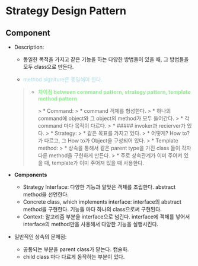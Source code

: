 # Strategy Design Pattern #
## Component
* Description:
    * 동일한 목적을 가지고 같은 기능을 하는 다양한 방법들이 있을 때, 그 방법들을 모두 class으로 만든다.
    * <p style='color:lightblue'>method signiture은 동일해야 한다.<p/>
    
    >* **<p style='color:lightgreen'>차이점 between command pattern, strategy pattern, template method pattern<p/>**
        >   * Command: 
        >        * command 객체를 형성한다. 
        >        * 하나의 command에 object와 그 object의 method가 모두 들어간다. 
        >        * 각 command 마다 목적이 다르다.
        >        * ##### invoker과 recierver가 있다. 
        >   * Strategy: 
        >        * 같은 목표를 가지고 있다.
        >        * 어떻게? How to? 가 다르고, 그 How to가 Object을 구성되어 있다.
        >   * Template method:
        >       * 상속을 통해서 같은 parent type을 가진 class 들이 각자 다른 method을 구현하게 만든다. 
        >       * 주로 상속관계가 이미 주어져 있을 때, template가 이미 주어져 있을 때 사용한다.
* **Components**
    * Strategy Interface: 다양한 기능과 알맞은 객체를 조립한다.  abstract method을 선언한다. 
    * Concrete class, which implements interface: interface의 abstract method을 구현한다. 기능들 마다 하나의 class으로써 구현된다. 
    * Context:  알고리즘 부분을 interface으로 넘긴다. interface에 객체를 넣어서 interface의 method만을 사용해서 다양한 기능을 실행시킨다.
* 일반적인 상속의 문제점:
    * 공통되는 부분을 parent class가 맡는다. 캡슐화.
    * child class 마다 다르게 동작하는 부분이 있다. 